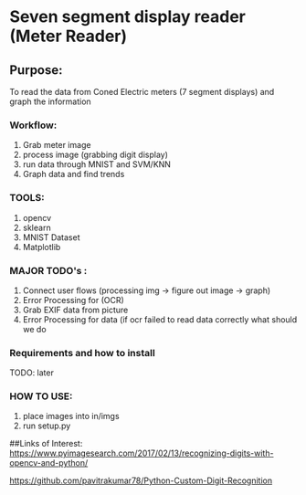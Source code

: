 # Seven segment display reader (Meter Reader)

## Purpose:

To read the data from Coned Electric meters (7 segment displays) and graph the information

### Workflow:

1. Grab meter image
2. process image (grabbing digit display)
3. run data through MNIST and SVM/KNN
4. Graph data and find trends


### TOOLS:
1. opencv
2. sklearn
3. MNIST Dataset
4. Matplotlib 

### MAJOR TODO's :

1. Connect user flows (processing img -> figure out image -> graph)
2. Error Processing for (OCR)
2. Grab EXIF data from picture
3. Error Processing for data (if ocr failed to read data correctly what should we do


### Requirements and how to install

TODO: later

### HOW TO USE:

1. place images into in/imgs
2. run setup.py



##Links of Interest:
https://www.pyimagesearch.com/2017/02/13/recognizing-digits-with-opencv-and-python/

https://github.com/pavitrakumar78/Python-Custom-Digit-Recognition